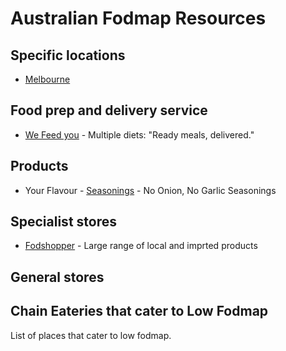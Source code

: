# Australian Fodmap Resources

## Specific locations
* [Melbourne](australia/melbourne.md)

## Food prep and delivery service
* [We Feed you](https://www.wefeedyou.com.au/) - Multiple diets: "Ready meals, delivered."

## Products
* Your Flavour - [Seasonings](https://web.archive.org/web/20200814050531/https://www.australianhealthfoods.com/brand/your-flavour-seasoning) - No Onion, No Garlic Seasonings

## Specialist stores
* [Fodshopper](https://fodshopper.com.au/) - Large range of local and imprted products

## General stores

## Chain Eateries that cater to Low Fodmap

List of places that cater to low fodmap.

